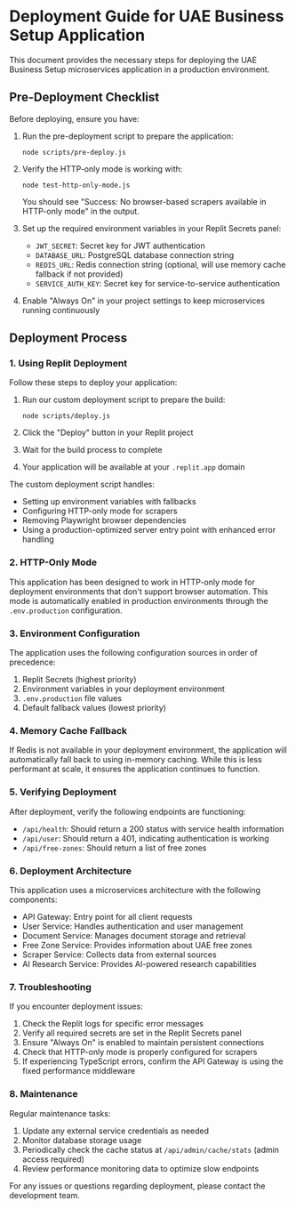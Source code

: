 # Deployment Guide for UAE Business Setup Application

This document provides the necessary steps for deploying the UAE Business Setup microservices application in a production environment.

## Pre-Deployment Checklist

Before deploying, ensure you have:

1. Run the pre-deployment script to prepare the application:
   ```
   node scripts/pre-deploy.js
   ```

2. Verify the HTTP-only mode is working with:
   ```
   node test-http-only-mode.js
   ```
   You should see "Success: No browser-based scrapers available in HTTP-only mode" in the output.

3. Set up the required environment variables in your Replit Secrets panel:
   - `JWT_SECRET`: Secret key for JWT authentication
   - `DATABASE_URL`: PostgreSQL database connection string
   - `REDIS_URL`: Redis connection string (optional, will use memory cache fallback if not provided)
   - `SERVICE_AUTH_KEY`: Secret key for service-to-service authentication

4. Enable "Always On" in your project settings to keep microservices running continuously

## Deployment Process

### 1. Using Replit Deployment

Follow these steps to deploy your application:

1. Run our custom deployment script to prepare the build:
   ```
   node scripts/deploy.js
   ```

2. Click the "Deploy" button in your Replit project
3. Wait for the build process to complete
4. Your application will be available at your `.replit.app` domain

The custom deployment script handles:
- Setting up environment variables with fallbacks
- Configuring HTTP-only mode for scrapers
- Removing Playwright browser dependencies
- Using a production-optimized server entry point with enhanced error handling

### 2. HTTP-Only Mode

This application has been designed to work in HTTP-only mode for deployment environments that don't support browser automation. This mode is automatically enabled in production environments through the `.env.production` configuration.

### 3. Environment Configuration

The application uses the following configuration sources in order of precedence:
1. Replit Secrets (highest priority)
2. Environment variables in your deployment environment
3. `.env.production` file values
4. Default fallback values (lowest priority)

### 4. Memory Cache Fallback

If Redis is not available in your deployment environment, the application will automatically fall back to using in-memory caching. While this is less performant at scale, it ensures the application continues to function.

### 5. Verifying Deployment

After deployment, verify the following endpoints are functioning:

- `/api/health`: Should return a 200 status with service health information
- `/api/user`: Should return a 401, indicating authentication is working
- `/api/free-zones`: Should return a list of free zones

### 6. Deployment Architecture

This application uses a microservices architecture with the following components:

- API Gateway: Entry point for all client requests
- User Service: Handles authentication and user management
- Document Service: Manages document storage and retrieval
- Free Zone Service: Provides information about UAE free zones
- Scraper Service: Collects data from external sources
- AI Research Service: Provides AI-powered research capabilities

### 7. Troubleshooting

If you encounter deployment issues:

1. Check the Replit logs for specific error messages
2. Verify all required secrets are set in the Replit Secrets panel
3. Ensure "Always On" is enabled to maintain persistent connections
4. Check that HTTP-only mode is properly configured for scrapers
5. If experiencing TypeScript errors, confirm the API Gateway is using the fixed performance middleware

### 8. Maintenance

Regular maintenance tasks:

1. Update any external service credentials as needed
2. Monitor database storage usage
3. Periodically check the cache status at `/api/admin/cache/stats` (admin access required)
4. Review performance monitoring data to optimize slow endpoints

For any issues or questions regarding deployment, please contact the development team.